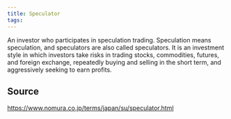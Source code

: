 ```yaml
---
title: Speculator
tags: 
---
```


An investor who participates in speculation trading. Speculation means speculation, and speculators are also called speculators. It is an investment style in which investors take risks in trading stocks, commodities, futures, and foreign exchange, repeatedly buying and selling in the short term, and aggressively seeking to earn profits.

## Source
https://www.nomura.co.jp/terms/japan/su/speculator.html